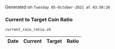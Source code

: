 Generated on `Tuesday 05-October-2021 at 03:58:26`

### Current to Target Coin Ratio
`current_coin_ratio.sh`

Date|Current|Target|Ratio
---|---|---|---

